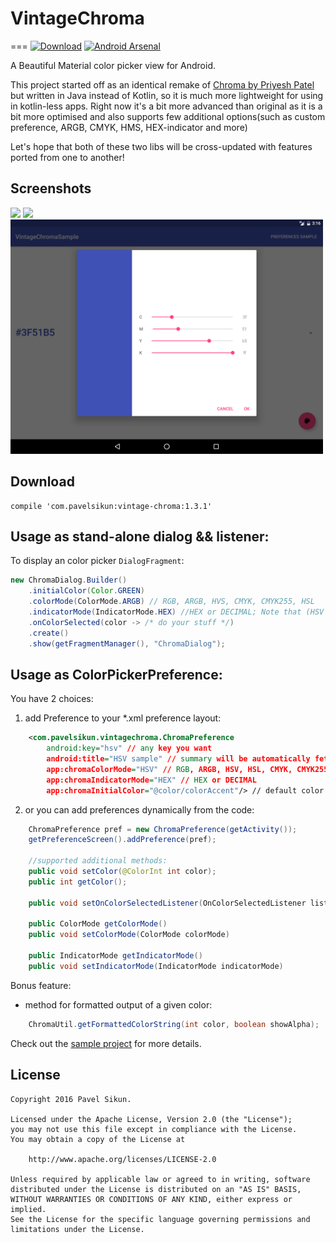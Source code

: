 # VintageChroma
===
[![Download](https://api.bintray.com/packages/mrbimc/maven/VintageChroma/images/download.svg)](https://bintray.com/mrbimc/maven/VintageChroma/_latestVersion)
[![Android Arsenal](https://img.shields.io/badge/Android%20Arsenal-VintageChroma-green.svg?style=true)](https://android-arsenal.com/details/1/3352)

A Beautiful Material color picker view for Android.

This project started off as an identical remake of [Chroma by Priyesh Patel](https://github.com/ItsPriyesh/chroma)
but written in Java instead of Kotlin, so it is much more lightweight for using in kotlin-less apps.
Right now it's a bit more advanced than original as it is a bit more optimised and also supports few additional options(such as custom preference, ARGB, CMYK, HMS, HEX-indicator and more)


Let's hope that both of these two libs will be cross-updated with features ported from one to another!

Screenshots
--

<img src="https://raw.githubusercontent.com/MrBIMC/VintageChroma/master/art/screen1.png" width="250">
<img src="https://raw.githubusercontent.com/MrBIMC/VintageChroma/master/art/screen2.png" width="250">
<img src="https://raw.githubusercontent.com/MrBIMC/VintageChroma/master/art/screen3.png" width="500">

Download
--------
```
compile 'com.pavelsikun:vintage-chroma:1.3.1'
```

Usage as stand-alone dialog && listener:
-----
To display an color picker `DialogFragment`:

``` java
new ChromaDialog.Builder()
    .initialColor(Color.GREEN)
    .colorMode(ColorMode.ARGB) // RGB, ARGB, HVS, CMYK, CMYK255, HSL
    .indicatorMode(IndicatorMode.HEX) //HEX or DECIMAL; Note that (HSV || HSL || CMYK) && IndicatorMode.HEX is a bad idea
    .onColorSelected(color -> /* do your stuff */)
    .create()
    .show(getFragmentManager(), "ChromaDialog");
```

Usage as ColorPickerPreference:
-----
You have 2 choices:

1. add Preference to your *.xml preference layout:

``` xml
    <com.pavelsikun.vintagechroma.ChromaPreference
        android:key="hsv" // any key you want
        android:title="HSV sample" // summary will be automatically fetched from the current color
        app:chromaColorMode="HSV" // RGB, ARGB, HSV, HSL, CMYK, CMYK255
        app:chromaIndicatorMode="HEX" // HEX or DECIMAL
        app:chromaInitialColor="@color/colorAccent"/> // default color
```

2. or you can add preferences dynamically from the code:

```java
    ChromaPreference pref = new ChromaPreference(getActivity());
    getPreferenceScreen().addPreference(pref);

    //supported additional methods:
    public void setColor(@ColorInt int color);
    public int getColor();

    public void setOnColorSelectedListener(OnColorSelectedListener listener)

    public ColorMode getColorMode()
    public void setColorMode(ColorMode colorMode)

    public IndicatorMode getIndicatorMode()
    public void setIndicatorMode(IndicatorMode indicatorMode)
```

Bonus feature:

- method for formatted output of a given color:
```java
    ChromaUtil.getFormattedColorString(int color, boolean showAlpha);
```


Check out the [sample project](sample) for more details.

License
-------
    Copyright 2016 Pavel Sikun.

    Licensed under the Apache License, Version 2.0 (the "License");
    you may not use this file except in compliance with the License.
    You may obtain a copy of the License at

        http://www.apache.org/licenses/LICENSE-2.0

    Unless required by applicable law or agreed to in writing, software
    distributed under the License is distributed on an "AS IS" BASIS,
    WITHOUT WARRANTIES OR CONDITIONS OF ANY KIND, either express or implied.
    See the License for the specific language governing permissions and
    limitations under the License.
